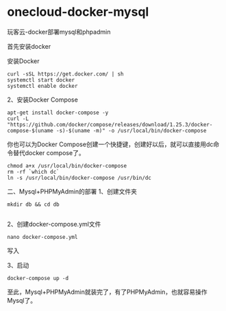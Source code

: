 # onecloud-docker-mysql
玩客云-docker部署mysql和phpadmin

首先安装docker

安装Docker
```
curl -sSL https://get.docker.com/ | sh 
systemctl start docker 
systemctl enable docker
``` 

2、安装Docker Compose
```
apt-get install docker-compose -y
curl -L "https://github.com/docker/compose/releases/download/1.25.3/docker-compose-$(uname -s)-$(uname -m)" -o /usr/local/bin/docker-compose
``` 

你也可以为Docker Compose创建一个快捷键，创建好以后，就可以直接用dc命令替代docker compose了。
```
chmod a+x /usr/local/bin/docker-compose
rm -rf `which dc`
ln -s /usr/local/bin/docker-compose /usr/bin/dc
``` 

 

二、Mysql+PHPMyAdmin的部署
1、创建文件夹
```
mkdir db && cd db
 
```
2、创建docker-compose.yml文件
```
nano docker-compose.yml
 ```

写入
 

3、启动
```
docker-compose up -d
 ```

至此，Mysql+PHPMyAdmin就装完了，有了PHPMyAdmin，也就容易操作Mysql了。


